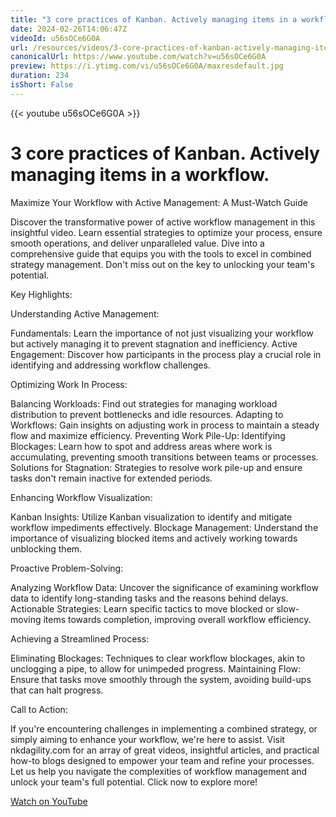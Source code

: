 ```yaml
---
title: "3 core practices of Kanban. Actively managing items in a workflow."
date: 2024-02-26T14:06:47Z
videoId: u56sOCe6G0A
url: /resources/videos/3-core-practices-of-kanban-actively-managing-items-in-a-workflow-
canonicalUrl: https://www.youtube.com/watch?v=u56sOCe6G0A
preview: https://i.ytimg.com/vi/u56sOCe6G0A/maxresdefault.jpg
duration: 234
isShort: False
---
```


{{< youtube u56sOCe6G0A >}}

# 3 core practices of Kanban. Actively managing items in a workflow.

Maximize Your Workflow with Active Management: A Must-Watch Guide

Discover the transformative power of active workflow management in this insightful video. Learn essential strategies to optimize your process, ensure smooth operations, and deliver unparalleled value. Dive into a comprehensive guide that equips you with the tools to excel in combined strategy management. Don't miss out on the key to unlocking your team's potential.

Key Highlights:

Understanding Active Management:

Fundamentals: Learn the importance of not just visualizing your workflow but actively managing it to prevent stagnation and inefficiency.
Active Engagement: Discover how participants in the process play a crucial role in identifying and addressing workflow challenges.

Optimizing Work In Process:

Balancing Workloads: Find out strategies for managing workload distribution to prevent bottlenecks and idle resources.
Adapting to Workflows: Gain insights on adjusting work in process to maintain a steady flow and maximize efficiency.
Preventing Work Pile-Up:
Identifying Blockages: Learn how to spot and address areas where work is accumulating, preventing smooth transitions between teams or processes.
Solutions for Stagnation: Strategies to resolve work pile-up and ensure tasks don't remain inactive for extended periods.

Enhancing Workflow Visualization:

Kanban Insights: Utilize Kanban visualization to identify and mitigate workflow impediments effectively.
Blockage Management: Understand the importance of visualizing blocked items and actively working towards unblocking them.

Proactive Problem-Solving:

Analyzing Workflow Data: Uncover the significance of examining workflow data to identify long-standing tasks and the reasons behind delays.
Actionable Strategies: Learn specific tactics to move blocked or slow-moving items towards completion, improving overall workflow efficiency.

Achieving a Streamlined Process:

Eliminating Blockages: Techniques to clear workflow blockages, akin to unclogging a pipe, to allow for unimpeded progress.
Maintaining Flow: Ensure that tasks move smoothly through the system, avoiding build-ups that can halt progress.

Call to Action:

If you're encountering challenges in implementing a combined strategy, or simply aiming to enhance your workflow, we're here to assist. Visit nkdagility.com for an array of great videos, insightful articles, and practical how-to blogs designed to empower your team and refine your processes. Let us help you navigate the complexities of workflow management and unlock your team's full potential. Click now to explore more!

[Watch on YouTube](https://www.youtube.com/watch?v=u56sOCe6G0A)
